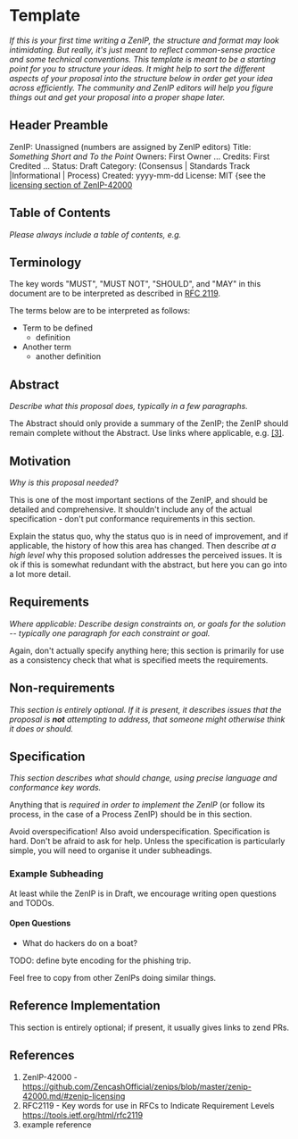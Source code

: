 # Template

*If this is your first time writing a ZenIP, the structure and format may look intimidating. But really, it's just meant to reflect common-sense practice and some technical conventions. This template is meant to be a starting point for you to structure your ideas. It might help to sort the different aspects of your proposal into the structure below in order get your idea across efficiently. The community and ZenIP editors will help you figure things out and get your proposal into a proper shape later.*

## Header Preamble

  ZenIP: Unassigned (numbers are assigned by ZenIP editors)
  Title: *Something Short and To the Point*
  Owners: First Owner <email>
          ...
  Credits: First Credited <optional email>
           ...
  Status: Draft
  Category: (Consensus | Standards Track |Informational | Process)
  Created: yyyy-mm-dd
  License: MIT {see the [licensing section of ZenIP-42000](https://github.com/ZencashOfficial/zenips/blob/master/zenip-42000.md/#zenip-licensing)

## Table of Contents

*Please always include a table of contents, e.g.*

## Terminology

The key words "MUST", "MUST NOT", "SHOULD", and "MAY" in this document are to
be interpreted as described in [RFC 2119](#references).

The terms below are to be interpreted as follows:

- Term to be defined
  - definition
- Another term
  - another definition

## Abstract

*Describe what this proposal does, typically in a few paragraphs.*

The Abstract should only provide a summary of the ZenIP; the ZenIP should remain complete without the Abstract.
Use links where applicable, e.g. [[3]](#references).

## Motivation

*Why is this proposal needed?*

This is one of the most important sections of the ZenIP, and should be detailed
and comprehensive. It shouldn't include any of the actual specification -
don't put conformance requirements in this section.

Explain the status quo, why the status quo is in need of improvement,
and if applicable, the history of how this area has changed. Then describe
*at a high level* why this proposed solution addresses the perceived issues.
It is ok if this is somewhat redundant with the abstract, but here you can
go into a lot more detail.

## Requirements

*Where applicable: Describe design constraints on, or goals for the solution -- typically one paragraph for each constraint or goal.*

Again, don't actually specify anything here; this section is primarily for use as a consistency check that what is specified meets the requirements.

## Non-requirements

*This section is entirely optional. If it is present, it describes issues that the proposal is **not** attempting to address, that someone might otherwise think it does or should.*

## Specification

*This section describes what should change, using precise language and conformance key words.*

Anything that is *required in order to implement the ZenIP* (or follow its
process, in the case of a Process ZenIP) should be in this section.

Avoid overspecification! Also avoid underspecification. Specification is hard.
Don't be afraid to ask for help.
Unless the specification is particularly simple, you will need to organise it under
subheadings.

### Example Subheading

At least while the ZenIP is in Draft, we encourage writing open questions and TODOs.

#### Open Questions

- What do hackers do on a boat?

TODO: define byte encoding for the phishing trip.

Feel free to copy from other ZenIPs doing similar things.

## Reference Implementation

This section is entirely optional; if present, it usually gives links to zend PRs.

## References

1.  ZenIP-42000 - https://github.com/ZencashOfficial/zenips/blob/master/zenip-42000.md/#zenip-licensing
2.  RFC2119 - Key words for use in RFCs to Indicate Requirement Levels https://tools.ietf.org/html/rfc2119
3.  example reference
